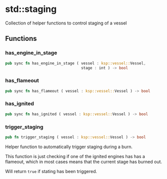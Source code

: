 # std::staging

Collection of helper functions to control staging of a vessel

## Functions


### has_engine_in_stage

```rust
pub sync fn has_engine_in_stage ( vessel : ksp::vessel::Vessel,
                                  stage : int ) -> bool
```



### has_flameout

```rust
pub sync fn has_flameout ( vessel : ksp::vessel::Vessel ) -> bool
```



### has_ignited

```rust
pub sync fn has_ignited ( vessel : ksp::vessel::Vessel ) -> bool
```



### trigger_staging

```rust
pub fn trigger_staging ( vessel : ksp::vessel::Vessel ) -> bool
```

Helper function to automatically trigger staging during a burn.

This function is just checking if one of the ignited engines has has a flameout,
which in most cases means that the current stage has burned out.

Will return `true` if stating has been triggered.
